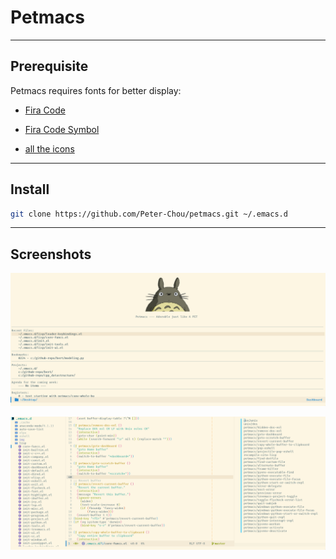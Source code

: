 # Petmacs

---

## Prerequisite
Petmacs requires fonts for better display:
- [Fira Code](https://github.com/tonsky/FiraCode)

- [Fira Code Symbol](https://github.com/tonsky/FiraCode/files/412440/FiraCode-Regular-Symbol.zip)

- [all the icons](https://github.com/domtronn/all-the-icons.el/tree/master/fonts)  

---

## Install

```bash
git clone https://github.com/Peter-Chou/petmacs.git ~/.emacs.d
```

---

## Screenshots

![petmacs](./img/screenshot_dashboard.png)



![screenshot](./img/screenshot_elisp.png)
